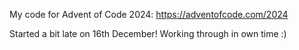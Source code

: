 My code for Advent of Code 2024: https://adventofcode.com/2024

Started a bit late on 16th December! Working through in own time :)
